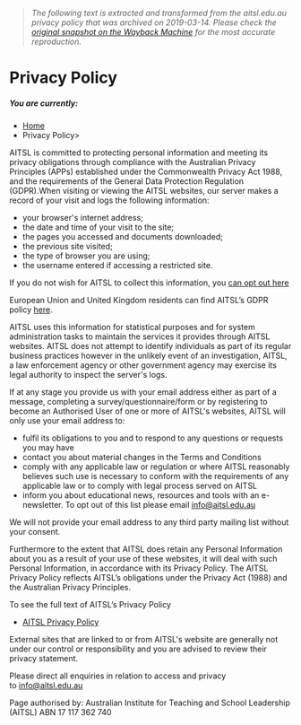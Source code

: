 > *The following text is extracted and transformed from the aitsl.edu.au privacy policy that was archived on 2019-03-14. Please check the [original snapshot on the Wayback Machine](https://web.archive.org/web/20190314155224id_/https%3A//www.aitsl.edu.au/general/privacy-policy) for the most accurate reproduction.*

# Privacy Policy

##### You are currently: 

  * [Home](https://web.archive.org/home "AITSL provides national leadership for the Australian State and Territories in promoting excellence in the profession of teaching and school leadership") 
  * Privacy Policy>



AITSL is committed to protecting personal information and meeting its privacy obligations through compliance with the Australian Privacy Principles (APPs) established under the Commonwealth Privacy Act 1988, and the requirements of the General Data Protection Regulation (GDPR).When visiting or viewing the AITSL websites, our server makes a record of your visit and logs the following information:

  * your browser's internet address;
  * the date and time of your visit to the site;
  * the pages you accessed and documents downloaded;
  * the previous site visited;
  * the type of browser you are using; 
  * the username entered if accessing a restricted site.



If you do not wish for AITSL to collect this information, you [can opt out here](https://tools.google.com/dlpage/gaoptout/)

European Union and United Kingdom residents can find AITSL’s GDPR policy [here](https://web.archive.org/docs/default-source/default-document-library/privacy---aitsl-privacy-\(external\)-2018.pdf?sfvrsn=6029f03c_0 "here").

AITSL uses this information for statistical purposes and for system administration tasks to maintain the services it provides through AITSL websites. AITSL does not attempt to identify individuals as part of its regular business practices however in the unlikely event of an investigation, AITSL, a law enforcement agency or other government agency may exercise its legal authority to inspect the server's logs.

If at any stage you provide us with your email address either as part of a message, completing a survey/questionnaire/form or by registering to become an Authorised User of one or more of AITSL's websites, AITSL will only use your email address to:

  * fulfil its obligations to you and to respond to any questions or requests you may have
  * contact you about material changes in the Terms and Conditions
  * comply with any applicable law or regulation or where AITSL reasonably believes such use is necessary to conform with the requirements of any applicable law or to comply with legal process served on AITSL
  * inform you about educational news, resources and tools with an e-newsletter. To opt out of this list please email [info@aitsl.edu.au](mailto:mailto:info@aitsl.edu.au)  




We will not provide your email address to any third party mailing list without your consent.

Furthermore to the extent that AITSL does retain any Personal Information about you as a result of your use of these websites, it will deal with such Personal Information, in accordance with its Privacy Policy. The AITSL Privacy Policy reflects AITSL’s obligations under the Privacy Act (1988) and the Australian Privacy Principles.

To see the full text of AITSL’s Privacy Policy [](https://www.aitsl.edu.au/docs/default-source/default-document-library/aitsl_privacy_policy.pdf?sfvrsn=4 "Click Here")

  * [AITSL Privacy Policy](https://web.archive.org/docs/default-source/corporate/aitsl-privacy-policy-\(external\).pdf?sfvrsn=3701f23c_0 "AITSL Privacy Policy")



External sites that are linked to or from AITSL's website are generally not under our control or responsibility and you are advised to review their privacy statement.

Please direct all enquiries in relation to access and privacy to [info@aitsl.edu.au](mailto:info@aitsl.edu.au)

Page authorised by: Australian Institute for Teaching and School Leadership (AITSL) ABN 17 117 362 740
